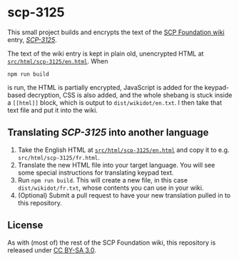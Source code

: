 # scp-3125

This small project builds and encrypts the text of the [SCP Foundation wiki](http://scp-wiki.wikidot.com/) entry, [*SCP-3125*](http://scp-wiki.wikidot.com/scp-3125).

The text of the wiki entry is kept in plain old, unencrypted HTML at [`src/html/scp-3125/en.html`](https://github.com/qntm/scp-3125/tree/master/src/html/scp-3125/en.html). When

```npm run build```

is run, the HTML is partially encrypted, JavaScript is added for the keypad-based decryption, CSS is also added, and the whole shebang is stuck inside a `[[html]]` block, which is output to `dist/wikidot/en.txt`. I then take that text file and put it into the wiki.

## Translating *SCP-3125* into another language

1. Take the English HTML at [`src/html/scp-3125/en.html`](https://github.com/qntm/scp-3125/tree/master/src/html/scp-3125/en.html) and copy it to e.g. `src/html/scp-3125/fr.html`.
2. Translate the new HTML file into your target language. You will see some special instructions for translating keypad text.
3. Run `npm run build`. This will create a new file, in this case `dist/wikidot/fr.txt`, whose contents you can use in your wiki.
4. (Optional) Submit a pull request to have your new translation pulled in to this repository.

## License

As with (most of) the rest of the SCP Foundation wiki, this repository is released under [CC BY-SA 3.0](https://creativecommons.org/licenses/by-sa/3.0/).
